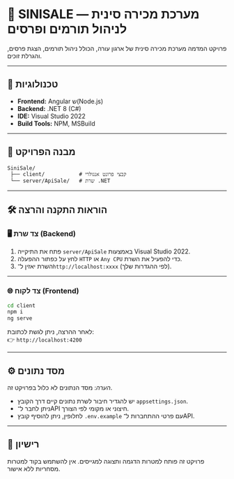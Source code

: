 # 🧧 SINISALE — מערכת מכירה סינית לניהול תורמים ופרסים

פרויקט המדמה מערכת מכירה סינית של ארגון עורה, הכולל ניהול תורמים, הצגת פרסים, והגרלת זוכים.

---

## 🚀 טכנולוגיות

- **Frontend:** Angular ש(Node.js)
- **Backend:** .NET 8 (C#)
- **IDE:** Visual Studio 2022
- **Build Tools:** NPM, MSBuild

---

## 🧭 מבנה הפרויקט

```
SiniSale/
 ├── client/           # קבצי פרונט אנגולרי
 └── server/ApiSale/   # שרת .NET
```

---

## 🛠 הוראות התקנה והרצה

### 🖥 צד שרת (Backend)

1. פתח את התיקייה `server/ApiSale` באמצעות Visual Studio 2022.  
2. לחץ על כפתור ההפעלה `HTTP` או `Any CPU` כדי להפעיל את השרת.  
3. השרת יאזין ל־`http://localhost:xxxx` (לפי ההגדרות שלך).

---

### 🌐 צד לקוח (Frontend)

```bash
cd client
npm i
ng serve
```

לאחר ההרצה, ניתן לגשת לכתובת:  
👉 `http://localhost:4200`

---

## ⚙️ מסד נתונים

*הערה*: מסד הנתונים לא כלול בפרויקט זה.  
- יש להגדיר חיבור לשרת נתונים קיים דרך הקובץ `appsettings.json`.  
- ניתן לחבר ל־API חיצוני או מקומי לפי הצורך.  
- לחלופין, ניתן להוסיף קובץ `.env.example` עם פרטי ההתחברות ל־API.

---

## 📜 רישיון

פרויקט זה פותח למטרות הדגמה ותצוגה למגייסים. אין להשתמש בקוד למטרות מסחריות ללא אישור.
